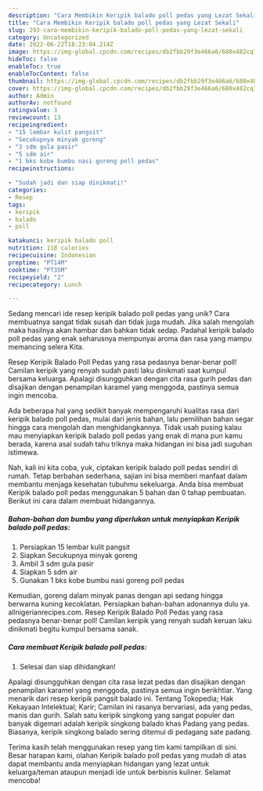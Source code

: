 ```yaml
---
description: "Cara Membikin Keripik balado poll pedas yang Lezat Sekali"
title: "Cara Membikin Keripik balado poll pedas yang Lezat Sekali"
slug: 293-cara-membikin-keripik-balado-poll-pedas-yang-lezat-sekali
category: Uncategorized
date: 2022-06-22T18:23:04.214Z
image: https://img-global.cpcdn.com/recipes/db2fbb29f3e466a6/680x482cq70/keripik-balado-poll-pedas-foto-resep-utama.jpg
hideToc: false
enableToc: true
enableTocContent: false
thumbnail: https://img-global.cpcdn.com/recipes/db2fbb29f3e466a6/680x482cq70/keripik-balado-poll-pedas-foto-resep-utama.jpg
cover: https://img-global.cpcdn.com/recipes/db2fbb29f3e466a6/680x482cq70/keripik-balado-poll-pedas-foto-resep-utama.jpg
author: Admin
authorAv: notfound
ratingvalue: 3
reviewcount: 13
recipeingredient:
- "15 lembar kulit pangsit"
- "Secukupnya minyak goreng"
- "3 sdm gula pasir"
- "5 sdm air"
- "1 bks kobe bumbu nasi goreng poll pedas"
recipeinstructions:

- "Sudah jadi dan siap dinikmati!"
categories:
- Resep
tags:
- keripik
- balado
- poll

katakunci: keripik balado poll 
nutrition: 118 calories
recipecuisine: Indonesian
preptime: "PT14M"
cooktime: "PT35M"
recipeyield: "2"
recipecategory: Lunch

---
```





Sedang mencari ide resep keripik balado poll pedas yang unik? Cara membuatnya sangat tidak susah dan tidak juga mudah. Jika salah mengolah maka hasilnya akan hambar dan bahkan tidak sedap. Padahal keripik balado poll pedas yang enak seharusnya mempunyai aroma dan rasa yang mampu memancing selera Kita.





Resep Keripik Balado Poll Pedas yang rasa pedasnya benar-benar poll! Camilan keripik yang renyah sudah pasti laku dinikmati saat kumpul bersama keluarga. Apalagi disungguhkan dengan cita rasa gurih pedas dan disajikan dengan penampilan karamel yang menggoda, pastinya semua ingin mencoba.

Ada beberapa hal yang sedikit banyak mempengaruhi kualitas rasa dari keripik balado poll pedas, mulai dari jenis bahan, lalu pemilihan bahan segar hingga cara mengolah dan menghidangkannya. Tidak usah pusing kalau mau menyiapkan keripik balado poll pedas yang enak di mana pun kamu berada, karena asal sudah tahu triknya maka hidangan ini bisa jadi suguhan istimewa.






Nah, kali ini kita coba, yuk, ciptakan keripik balado poll pedas sendiri di rumah. Tetap berbahan sederhana, sajian ini bisa memberi manfaat dalam membantu menjaga kesehatan tubuhmu sekeluarga. Anda bisa membuat Keripik balado poll pedas menggunakan 5 bahan dan 0 tahap pembuatan. Berikut ini cara dalam membuat hidangannya.

<!--inarticleads1-->

##### Bahan-bahan dan bumbu yang diperlukan untuk menyiapkan Keripik balado poll pedas:

1. Persiapkan 15 lembar kulit pangsit
1. Siapkan Secukupnya minyak goreng
1. Ambil 3 sdm gula pasir
1. Siapkan 5 sdm air
1. Gunakan 1 bks kobe bumbu nasi goreng poll pedas


Kemudian, goreng dalam minyak panas dengan api sedang hingga berwarna kuning kecoklatan. Persiapkan bahan-bahan adonannya dulu ya. allnigerianrecipes.com. Resep Keripik Balado Poll Pedas yang rasa pedasnya benar-benar poll! Camilan keripik yang renyah sudah keruan laku dinikmati begitu kumpul bersama sanak. 

<!--inarticleads2-->

##### Cara membuat Keripik balado poll pedas:


1. Selesai dan siap dihidangkan!

Apalagi disungguhkan dengan cita rasa lezat pedas dan disajikan dengan penampilan karamel yang menggoda, pastinya semua ingin berikhtiar. Yang menarik dari resep keripik pangsit balado ini. Tentang Tokopedia; Hak Kekayaan Intelektual; Karir; Camilan ini rasanya bervariasi, ada yang pedas, manis dan gurih. Salah satu keripik singkong yang sangat populer dan banyak digemari adalah keripik singkong balado khas Padang yang pedas. Biasanya, keripik singkong balado sering ditemui di pedagang sate padang. 

Terima kasih telah menggunakan resep yang tim kami tampilkan di sini. Besar harapan kami, olahan Keripik balado poll pedas yang mudah di atas dapat membantu anda menyiapkan hidangan yang lezat untuk keluarga/teman ataupun menjadi ide untuk berbisnis kuliner. Selamat mencoba!
